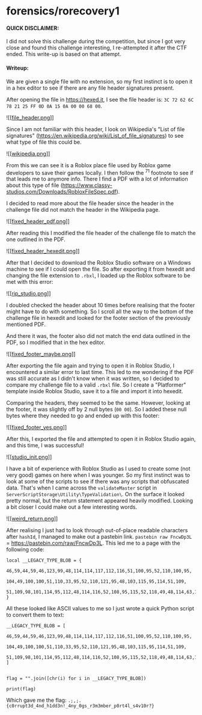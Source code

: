 # forensics/rorecovery1

#### QUICK DISCLAIMER:
I did not solve this challenge during the competition, but since I got very close and found this challenge interesting, I re-attempted it after the CTF ended. This write-up is based on that attempt.

#### Writeup:

We are given a single file with no extension, so my first instinct is to open it in a hex editor to see if there are any file header signatures present.

After opening the file in https://hexed.it, I see the file header is: `3C 72 62 6C 78 21 25 FF 0D 0A 15 0A 00 00 68 00`.

![[[file_header.png](https://github.com/Cl4r1ty-1/CTF/blob/main/smileyCTF%202025/images/file_header.png?raw=true)]]

Since I am not familiar with this header, I look on Wikipedia's "List of file signatures" (https://en.wikipedia.org/wiki/List_of_file_signatures) to see what type of file this could be.

![[[wikipedia.png](https://github.com/Cl4r1ty-1/CTF/blob/main/smileyCTF%202025/images/wikipedia.png?raw=true)]]

From this we can see it is a Roblox place file used by Roblox game developers to save their games locally. I then follow the <sup>71</sup> footnote to see if that leads me to anymore info. There I find a PDF with a lot of information about this type of file (https://www.classy-studios.com/Downloads/RobloxFileSpec.pdf). 

I decided to read more about the file header since the header in the challenge file did not match the header in the Wikipedia page. 

![[[fixed_header_pdf.png](https://github.com/Cl4r1ty-1/CTF/blob/main/smileyCTF%202025/images/fixed_header_pdf.png?raw=true)]]

After reading this I modified the file header of the challenge file to match the one outlined in the PDF.

![[[fixed_header_hexedit.png](https://github.com/Cl4r1ty-1/CTF/blob/main/smileyCTF%202025/images/fixed_header_hexedit.png?raw=true)]]

After that I decided to download the Roblox Studio software on a Windows machine to see if I could open the file. So after exporting it from hexedit and changing the file extension to `.rbxl`, I loaded up the Roblox software to be met with this error:

![[[rip_studio.png](https://github.com/Cl4r1ty-1/CTF/blob/main/smileyCTF%202025/images/rip_studio.png?raw=true)]]

I doubled checked the header about 10 times before realising that the footer might have to do with something. So I scroll all the way to the bottom of the challenge file in hexedit and looked for the footer section of the previously mentioned PDF.

And there it was, the footer also did not match the end data outlined in the PDF, so I modified that in the hex editor.

![[[fixed_footer_maybe.png](https://github.com/Cl4r1ty-1/CTF/blob/main/smileyCTF%202025/images/fixed_footer_maybe.png?raw=true)]]

After exporting the file again and trying to open it in Roblox Studio, I encountered a similar error to last time. This led to me wondering if the PDF was still accurate as I didn't know when it was written, so I decided to compare my challenge file to a valid `.rbxl` file. So I create a "Platformer" template inside Roblox Studio, save it to a file and import it into hexedit.

Comparing the headers, they seemed to be the same. However, looking at the footer, it was slightly off by 2 null bytes (`00 00`). So I added these null bytes where they needed to go and ended up with this footer:

![[[fixed_footer_yes.png](https://github.com/Cl4r1ty-1/CTF/blob/main/smileyCTF%202025/images/fixed_footer_yes.png?raw=true)]]

After this, I exported the file and attempted to open it in Roblox Studio again, and this time, I was successful!

![[[studio_init.png](https://github.com/Cl4r1ty-1/CTF/blob/main/smileyCTF%202025/images/studio_init.png?raw=true)]]

I have a bit of experience with Roblox Studio as I used to create some (not very good) games on here when I was younger. So my first instinct was to look at some of the scripts to see if there was any scripts that obfuscated data. That's when I came across the `validateMaster` script in `ServerScriptStorage\Utility\TypeValidation\`. On the surface it looked pretty normal, but the return statement appeared heavily modified. Looking a bit closer I could make out a few interesting words.

![[[weird_return.png](https://github.com/Cl4r1ty-1/CTF/blob/main/smileyCTF%202025/images/weird_return.png?raw=true)]]

After realising I just had to look through out-of-place readable characters after `hashId`, I managed to make out a pastebin link. `pastebin raw FncwDp3L` = https://pastebin.com/raw/FncwDp3L. This led me to a page with the following code:

```
local __LEGACY_TYPE_BLOB = {
	46,59,44,59,46,123,99,48,114,114,117,112,116,51,100,95,52,110,100,95,
	104,49,100,100,51,110,33,95,52,110,121,95,48,103,115,95,114,51,109,
	51,109,98,101,114,95,112,48,114,116,52,108,95,115,52,118,49,48,114,63,125
}
```

All these looked like ASCII values to me so I just wrote a quick Python script to convert them to text:

```
__LEGACY_TYPE_BLOB = [
    46,59,44,59,46,123,99,48,114,114,117,112,116,51,100,95,52,110,100,95,
    104,49,100,100,51,110,33,95,52,110,121,95,48,103,115,95,114,51,109,
    51,109,98,101,114,95,112,48,114,116,52,108,95,115,52,118,49,48,114,63,125
]


flag = "".join([chr(i) for i in __LEGACY_TYPE_BLOB])

print(flag)
```

Which gave me the flag: `.;,;.{c0rrupt3d_4nd_h1dd3n!_4ny_0gs_r3m3mber_p0rt4l_s4v10r?}`
